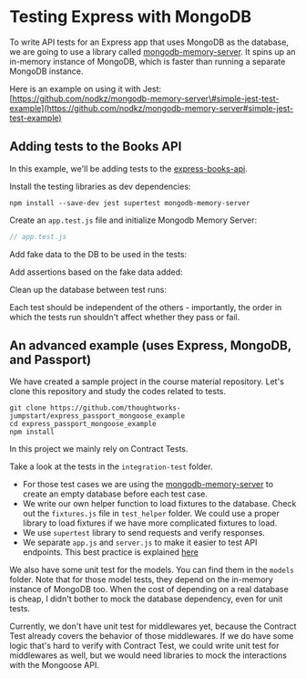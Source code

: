 # Testing Express with MongoDB

To write API tests for an Express app that uses MongoDB as the database, we are going to use a library called [mongodb-memory-server](https://github.com/nodkz/mongodb-memory-server). It spins up an in-memory instance of MongoDB, which is faster than running a separate MongoDB instance.

Here is an example on using it with Jest: [https://github.com/nodkz/mongodb-memory-server\#simple-jest-test-example](https://github.com/nodkz/mongodb-memory-server#simple-jest-test-example)

## Adding tests to the Books API

In this example, we'll be adding tests to the [express-books-api](https://github.com/thoughtworks-jumpstart/express-books-api).

Install the testing libraries as dev dependencies:

```text
npm install --save-dev jest supertest mongodb-memory-server
```

Create an `app.test.js` file and initialize Mongodb Memory Server:

```javascript
// app.test.js
```

Add fake data to the DB to be used in the tests:

Add assertions based on the fake data added:

Clean up the database between test runs:

Each test should be independent of the others - importantly, the order in which the tests run shouldn't affect whether they pass or fail.

## An advanced example \(uses Express, MongoDB, and Passport\)

We have created a sample project in the course material repository. Let's clone this repository and study the codes related to tests.

```text
git clone https://github.com/thoughtworks-jumpstart/express_passport_mongoose_example
cd express_passport_mongoose_example
npm install
```

In this project we mainly rely on Contract Tests.

Take a look at the tests in the `integration-test` folder.

* For those test cases we are using the [mongodb-memory-server](https://github.com/nodkz/mongodb-memory-server) to create an empty database before each test case.
* We write our own helper function to load fixtures to the database. Check out the `fixtures.js` file in `test_helper` folder. We could use a proper library to load fixtures if we have more complicated fixtures to load.
* We use `supertest` library to send requests and verify responses.
* We separate `app.js` and `server.js` to make it easier to test API endpoints. This best practice is explained [here](https://github.com/i0natan/nodebestpractices/blob/master/sections/projectstructre/separateexpress.md)

We also have some unit test for the models. You can find them in the `models` folder. Note that for those model tests, they depend on the in-memory instance of MongoDB too. When the cost of depending on a real database is cheap, I didn't bother to mock the database dependency, even for unit tests.

Currently, we don't have unit test for middlewares yet, because the Contract Test already covers the behavior of those middlewares. If we do have some logic that's hard to verify with Contract Test, we could write unit test for middlewares as well, but we would need libraries to mock the interactions with the Mongoose API.

